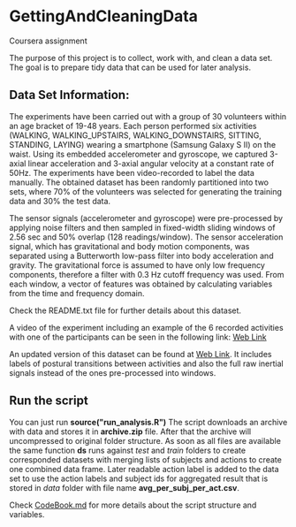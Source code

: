 # GettingAndCleaningData
Coursera assignment

The purpose of this project is to collect, work with, and clean a data set. The goal is to prepare tidy data that can be used for later analysis. 

## Data Set Information:

The experiments have been carried out with a group of 30 volunteers within an age bracket of 19-48 years. Each person performed six activities (WALKING, WALKING_UPSTAIRS, WALKING_DOWNSTAIRS, SITTING, STANDING, LAYING) wearing a smartphone (Samsung Galaxy S II) on the waist. Using its embedded accelerometer and gyroscope, we captured 3-axial linear acceleration and 3-axial angular velocity at a constant rate of 50Hz. The experiments have been video-recorded to label the data manually. The obtained dataset has been randomly partitioned into two sets, where 70% of the volunteers was selected for generating the training data and 30% the test data. 

The sensor signals (accelerometer and gyroscope) were pre-processed by applying noise filters and then sampled in fixed-width sliding windows of 2.56 sec and 50% overlap (128 readings/window). The sensor acceleration signal, which has gravitational and body motion components, was separated using a Butterworth low-pass filter into body acceleration and gravity. The gravitational force is assumed to have only low frequency components, therefore a filter with 0.3 Hz cutoff frequency was used. From each window, a vector of features was obtained by calculating variables from the time and frequency domain.

Check the README.txt file for further details about this dataset. 

A video of the experiment including an example of the 6 recorded activities with one of the participants can be seen in the following link: [Web Link](http://www.youtube.com/watch?v=XOEN9W05_4A)

An updated version of this dataset can be found at [Web Link](http://archive.ics.uci.edu/ml/datasets/Smartphone-Based+Recognition+of+Human+Activities+and+Postural+Transitions). It includes labels of postural transitions between activities and also the full raw inertial signals instead of the ones pre-processed into windows.

## Run the script

You can just run **source("run_analysis.R")**
The script downloads an archive with data and stores it in **archive.zip** file. After that the archive will uncompressed to original folder structure.
As soon as all files are available the same function **ds** runs against *test* and *train* folders to create corresponded datasets with merging lists of subjects and actions to create one combined data frame.
Later readable action label is added to the data set to use the action labels and subject ids for aggregated result that is stored in _data_ folder with file name **avg_per_subj_per_act.csv**.

Check [CodeBook.md](CodeBook.md) for more details about the script structure and variables.

